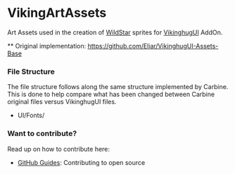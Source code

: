 # VikingArtAssets

Art Assets used in the creation of [WildStar](http://www.wildstar-online.com) sprites for [VikinghugUI](http://www.vikinghug.com) AddOn.

** Original implementation: https://github.com/Eliar/VikinghugUI-Assets-Base

### File Structure

The file structure follows along the same structure implemented by Carbine. This is done to help compare what has been changed between Carbine original files versus VikinghugUI files.

* UI/Fonts/

### Want to contribute?

Read up on how to contribute here:

* [GitHub Guides](https://guides.github.com/activities/contributing-to-open-source/): Contributing to open source

